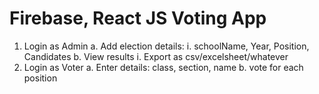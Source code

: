 # Firebase, React JS Voting App

1. Login as Admin
  a. Add election details:
    i. schoolName, Year, Position, Candidates
  b. View results
    i. Export as csv/excelsheet/whatever
2. Login as Voter
  a. Enter details: class, section, name
  b. vote for each position
